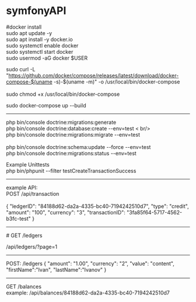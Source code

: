 # symfonyAPI

#docker install <br/>
sudo apt update -y<br/>
sudo apt install -y docker.io<br/>
sudo systemctl enable docker <br/>
sudo systemctl start docker <br/>
sudo usermod -aG docker $USER <br/>

sudo curl -L "https://github.com/docker/compose/releases/latest/download/docker-compose-$(uname -s)-$(uname -m)" -o /usr/local/bin/docker-compose <br/>
<br/>sudo chmod +x /usr/local/bin/docker-compose <br/>

sudo docker-compose up --build

<hr>

php bin/console doctrine:migrations:generate <br/>
php bin/console doctrine:database:create --env=test < br/>
<br/>
php bin/console doctrine:migrations:migrate --env=test <br/>
<br/>
php bin/console doctrine:schema:update --force --env=test <br/>
php bin/console doctrine:migrations:status --env=test <br/>

Example Unittests <br/>
php bin/phpunit --filter testCreateTransactionSuccess

<hr>
example API:<br>
POST /api/transaction<br/> 

<br/>
{
  "ledgerID": "84188d62-da2a-4335-bc40-7194242510d7",
  "type": "credit",
  "amount": "100",
  "currency": "3",
  "transactionID": "3fa85f64-5717-4562-b3fc-test"
}
<hr>
# GET /ledgers

/api/ledgers/?page=1
<hr>
POST:
/ledgers
{
"amount": "1.00",
"currency": "2",
"value": "content",
"firstName":"Ivan",
"lastName":"Ivanov"
}
<hr>
GET
/balances <br>
example:
/api/balances/84188d62-da2a-4335-bc40-7194242510d7
